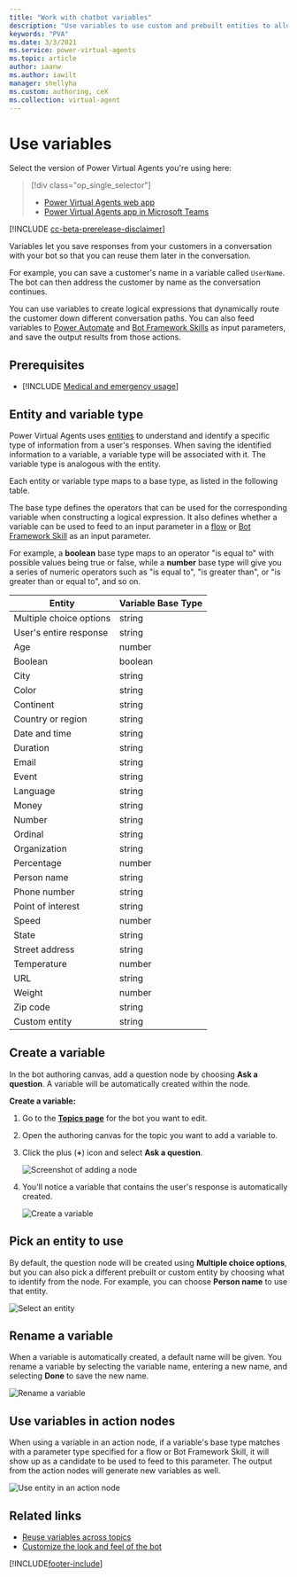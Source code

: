 ```yaml
---
title: "Work with chatbot variables"
description: "Use variables to use custom and prebuilt entities to allow for customized conversations in your bot."
keywords: "PVA"
ms.date: 3/3/2021
ms.service: power-virtual-agents
ms.topic: article
author: iaanw
ms.author: iawilt
manager: shellyha
ms.custom: authoring, ceX
ms.collection: virtual-agent
---
```


# Use variables

Select the version of Power Virtual Agents you're using here:

> [!div class="op_single_selector"]
> - [Power Virtual Agents web app](authoring-variables.md)
> - [Power Virtual Agents app in Microsoft Teams](teams/authoring-variables-teams.md)

[!INCLUDE [cc-beta-prerelease-disclaimer](includes/cc-beta-prerelease-disclaimer.md)]

Variables let you save responses from your customers in a conversation with your bot so that you can reuse them later in the conversation. 

For example, you can save a customer's name in a variable called `UserName`. The bot can then address the customer by name as the conversation continues.

You can use variables to create logical expressions that dynamically route the customer down different conversation paths. You can also feed variables to [Power Automate](advanced-flow.md) and [Bot Framework Skills](/azure/bot-service/bot-builder-skills-overview?view=azure-bot-service-4.0&preserve-view=true) as input parameters, and save the output results from those actions.  

## Prerequisites

- [!INCLUDE [Medical and emergency usage](includes/pva-usage-limitations.md)]


## Entity and variable type
Power Virtual Agents uses [entities](advanced-entities-slot-filling.md) to understand and identify a specific type of information from a user's responses. When saving the identified information to a variable, a variable type will be associated with it. The variable type is analogous with the entity. 

Each entity or variable type maps to a base type, as listed in the following table. 

The base type defines the operators that can be used for the corresponding variable when constructing a logical expression. It also defines whether a variable can be used to feed to an input parameter in a [flow](advanced-flow.md) or [Bot Framework Skill](/azure/bot-service/bot-builder-skills-overview?view=azure-bot-service-4.0&preserve-view=true) as an input parameter. 

For example, a **boolean** base type maps to an operator "is equal to" with possible values being true or false, while a **number** base type will give you a series of numeric operators such as "is equal to", "is greater than", or "is greater than or equal to", and so on.

 Entity | Variable Base Type
 ---|---
 Multiple choice options | string
 User's entire response | string
 Age | number
 Boolean | boolean
 City | string
 Color | string
 Continent | string
 Country or region | string
 Date and time | string
 Duration | string
 Email | string
 Event | string
 Language | string
 Money | string
 Number | string
 Ordinal | string
 Organization | string
 Percentage | number
 Person name | string
 Phone number | string
 Point of interest | string
 Speed | number
 State | string
 Street address | string
 Temperature | number
 URL | string
 Weight | number
 Zip code | string
 Custom entity | string

## Create a variable
In the bot authoring canvas, add a question node by choosing **Ask a question**. A variable will be automatically created within the node.

**Create a variable:**

1. Go to the [**Topics page**](./authoring-create-edit-topics.md) for the bot you want to edit.

1. Open the authoring canvas for the topic you want to add a variable to.

1. Click the plus (**+**) icon and select **Ask a question**. 

   ![Screenshot of adding a node](media/handoff-add-node.png)

1. You'll notice a variable that contains the user's response is automatically created.





   ![Create a variable](media/Automatically_created_variable_(draft).PNG)

## Pick an entity to use
By default, the question node will be created using **Multiple choice options**, but you can also pick a different prebuilt or custom entity by choosing what to identify from the node. For example, you can choose **Person name** to use that entity. 

![Select an entity](media/Pick_an_entity_(draft).PNG)

## Rename a variable
When a variable is automatically created, a default name will be given. You rename a variable by selecting the variable name, entering a new name, and selecting **Done** to save the new name.

![Rename a variable](media/Rename_a_variable_(draft).PNG)

## Use variables in action nodes
When using a variable in an action node, if a variable's base type matches with a parameter type specified for a flow or Bot Framework Skill, it will show up as a candidate to be used to feed to this parameter. The output from the action nodes will generate new variables as well.  

![Use entity in an action node](media/User_a_variable_in_Skills(draft).PNG)


## Related links
- [Reuse variables across topics](authoring-variables-bot.md)
- [Customize the look and feel of the bot](customize-default-canvas.md)


[!INCLUDE[footer-include](includes/footer-banner.md)]